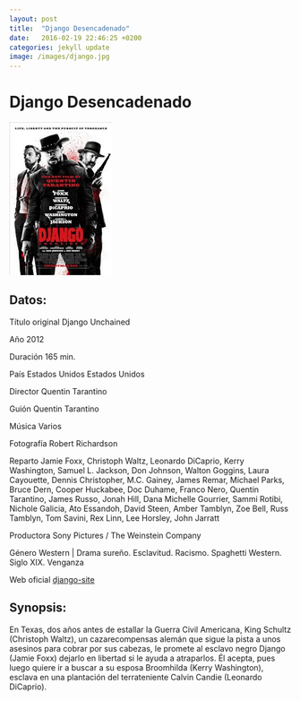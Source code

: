 ```yaml
---
layout: post
title:  "Django Desencadenado"
date:   2016-02-19 22:46:25 +0200
categories: jekyll update
image: /images/django.jpg
---
```


# Django Desencadenado

![Portada](/images/django.jpg)

## Datos:
Título original Django Unchained 

Año 2012

Duración 165 min.

País Estados Unidos Estados Unidos

Director Quentin Tarantino 

Guión Quentin Tarantino

Música Varios

Fotografía Robert Richardson

Reparto Jamie Foxx, Christoph Waltz, Leonardo DiCaprio, Kerry Washington, 
Samuel L. Jackson, Don Johnson, Walton Goggins, Laura Cayouette, 
Dennis Christopher, M.C. Gainey, James Remar, Michael Parks, Bruce Dern, 
Cooper Huckabee, Doc Duhame, Franco Nero, Quentin Tarantino, James Russo, 
Jonah Hill, Dana Michelle Gourrier, Sammi Rotibi, Nichole Galicia, 
Ato Essandoh, David Steen, Amber Tamblyn, Zoe Bell, Russ Tamblyn, 
Tom Savini, Rex Linn, Lee Horsley, John Jarratt 

Productora Sony Pictures / The Weinstein Company

Género Western | Drama sureño. Esclavitud. Racismo. Spaghetti Western. 
Siglo XIX. Venganza 

Web oficial [django-site]

## Synopsis:
En Texas, dos años antes de estallar la Guerra Civil Americana, 
King Schultz (Christoph Waltz), un cazarecompensas alemán que sigue la 
pista a unos asesinos para cobrar por sus cabezas, le promete al esclavo 
negro Django (Jamie Foxx) dejarlo en libertad si le ayuda a atraparlos. 
Él acepta, pues luego quiere ir a buscar a su esposa Broomhilda 
(Kerry Washington), esclava en una plantación del terrateniente Calvin 
Candie (Leonardo DiCaprio).


[django-site]: http://unchainedmovie.com/
